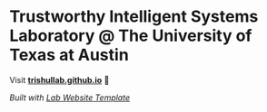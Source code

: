 
# Trustworthy Intelligent Systems Laboratory @ The University of Texas at Austin

Visit **[trishullab.github.io](https://trishullab.github.io)** 🚀

_Built with [Lab Website Template](https://greene-lab.gitbook.io/lab-website-template-docs)_
